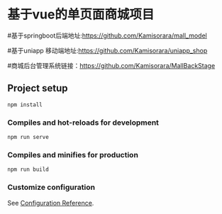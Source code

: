 # 基于vue的单页面商城项目


#基于springboot后端地址:https://github.com/Kamisorara/mall_model

#基于uniapp 移动端地址:https://github.com/Kamisorara/uniapp_shop

#商城后台管理系统链接：https://github.com/Kamisorara/MallBackStage
## Project setup
```
npm install
```

### Compiles and hot-reloads for development
```
npm run serve
```

### Compiles and minifies for production
```
npm run build
```

### Customize configuration
See [Configuration Reference](https://cli.vuejs.org/config/).
